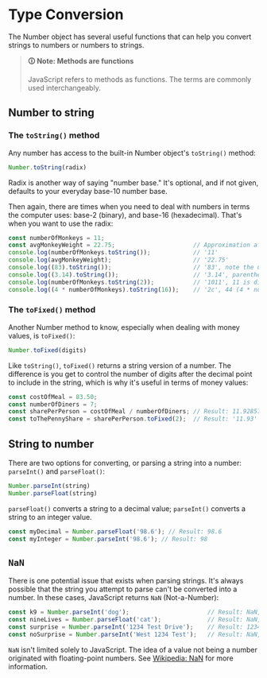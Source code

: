 # Type Conversion

The Number object has several useful functions that can help you convert strings to numbers or numbers to strings.

>**🛈 Note: Methods are functions**
>
>JavaScript refers to methods as functions. The terms are commonly used interchangeably.

## Number to string

### The `toString()` method

Any number has access to the built-in Number object's `toString()` method:

```js
Number.toString(radix)
```

Radix is another way of saying "number base." It's optional, and if not given, defaults to your everyday base-10 number base.

Then again, there are times when you need to deal with numbers in terms the computer uses: base-2 (binary), and base-16 (hexadecimal). That's when you want to use the radix:

```js
const numberOfMonkeys = 11;
const avgMonkeyWeight = 22.75;                      // Approximation after a 2 minute read of a Wikipedia article
console.log(numberOfMonkeys.toString());            // '11'
console.log(avgMonkeyWeight);                       // '22.75'
console.log((83).toString());                       // '83', note the use of parenthesis around the numeric literal 83
console.log((3.14).toString());                     // '3.14', parentheses are also needed on literal floating-point numbers
console.log(numberOfMonkeys.toString(2));           // '1011', 11 is displayed as a binary number (radix: 2)
console.log((4 * numberOfMonkeys).toString(16));    // '2c', 44 (4 * numberOfMonkeys) is displayed as hexadecimal number (radix: 16)
```

### The `toFixed()` method

Another Number method to know, especially when dealing with money values, is `toFixed()`:

```js
Number.toFixed(digits)
```

Like `toString()`, `toFixed()` returns a string version of a number. The difference is you get to control the number of digits after the decimal point to include in the string, which is why it's useful in terms of money values:

```js
const costOfMeal = 83.50;
const numberOfDiners = 7;
const sharePerPerson = costOfMeal / numberOfDiners; // Result: 11.928571428571429
const toThePennyShare = sharePerPerson.toFixed(2);  // Result: '11.93' (digits: 2)
```

## String to number

There are two options for converting, or parsing a string into a number: `parseInt()` and `parseFloat()`:

```js
Number.parseInt(string)
Number.parseFloat(string)
```

`parseFloat()` converts a string to a decimal value; `parseInt()` converts a string to an integer value.

```js
const myDecimal = Number.parseFloat('98.6'); // Result: 98.6
const myInteger = Number.parseInt('98.6'); // Result: 98
```

## `NaN`

There is one potential issue that exists when parsing strings. It's always possible that the string you attempt to parse can't be converted into a number. In these cases, JavaScript returns `NaN` (Not-a-Number):

```js
const k9 = Number.parseInt('dog');                      // Result: NaN, 'dog' cannot be parsed into an integer
const nineLives = Number.parseFloat('cat');             // Result: NaN, 'cat' fares no better, even as a decimal number
const surprise = Number.parseInt('1234 Test Drive');    // Result: 1234, surprisingly, parse will parse what it can
const noSurprise = Number.parseInt('West 1234 Test');   // Result: NaN, parse quits on first sign of trouble
```

`NaN` isn't limited solely to JavaScript. The idea of a value not being a number originated with floating-point numbers. See [Wikipedia: NaN](https://en.wikipedia.org/wiki/NaN) for more information.
